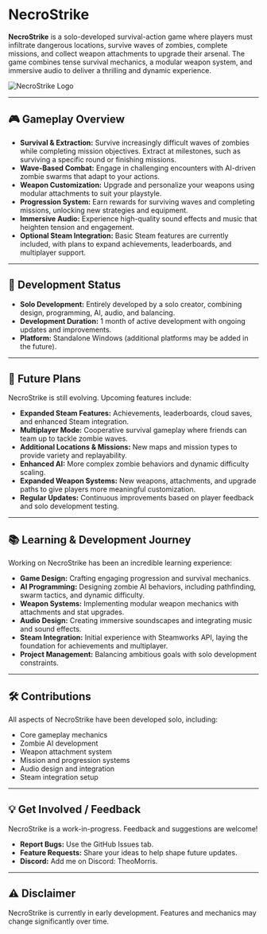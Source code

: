 # NecroStrike

**NecroStrike** is a solo-developed survival-action game where players must infiltrate dangerous locations, survive waves of zombies, complete missions, and collect weapon attachments to upgrade their arsenal. The game combines tense survival mechanics, a modular weapon system, and immersive audio to deliver a thrilling and dynamic experience.  

![NecroStrike Logo](link-to-logo-or-screenshot)

---

## 🎮 Gameplay Overview

- **Survival & Extraction:** Survive increasingly difficult waves of zombies while completing mission objectives. Extract at milestones, such as surviving a specific round or finishing missions.  
- **Wave-Based Combat:** Engage in challenging encounters with AI-driven zombie swarms that adapt to your actions.  
- **Weapon Customization:** Upgrade and personalize your weapons using modular attachments to suit your playstyle.  
- **Progression System:** Earn rewards for surviving waves and completing missions, unlocking new strategies and equipment.  
- **Immersive Audio:** Experience high-quality sound effects and music that heighten tension and engagement.  
- **Optional Steam Integration:** Basic Steam features are currently included, with plans to expand achievements, leaderboards, and multiplayer support.  

---

## 🚀 Development Status

- **Solo Development:** Entirely developed by a solo creator, combining design, programming, AI, audio, and balancing.  
- **Development Duration:** 1 month of active development with ongoing updates and improvements.  
- **Platform:** Standalone Windows (additional platforms may be added in the future).  

---

## 🔮 Future Plans

NecroStrike is still evolving. Upcoming features include:  

- **Expanded Steam Features:** Achievements, leaderboards, cloud saves, and enhanced Steam integration.  
- **Multiplayer Mode:** Cooperative survival gameplay where friends can team up to tackle zombie waves.  
- **Additional Locations & Missions:** New maps and mission types to provide variety and replayability.  
- **Enhanced AI:** More complex zombie behaviors and dynamic difficulty scaling.  
- **Expanded Weapon Systems:** New weapons, attachments, and upgrade paths to give players more meaningful customization.  
- **Regular Updates:** Continuous improvements based on player feedback and solo development testing.  

---

## 📚 Learning & Development Journey

Working on NecroStrike has been an incredible learning experience:  

- **Game Design:** Crafting engaging progression and survival mechanics.  
- **AI Programming:** Designing zombie AI behaviors, including pathfinding, swarm tactics, and dynamic difficulty.  
- **Weapon Systems:** Implementing modular weapon mechanics with attachments and stat upgrades.  
- **Audio Design:** Creating immersive soundscapes and integrating music and sound effects.  
- **Steam Integration:** Initial experience with Steamworks API, laying the foundation for achievements and multiplayer.  
- **Project Management:** Balancing ambitious goals with solo development constraints.  

---

## 🛠 Contributions

All aspects of NecroStrike have been developed solo, including:  

- Core gameplay mechanics  
- Zombie AI development  
- Weapon attachment system  
- Mission and progression systems  
- Audio design and integration  
- Steam integration setup  

---

## 💡 Get Involved / Feedback

NecroStrike is a work-in-progress. Feedback and suggestions are welcome!  
- **Report Bugs:** Use the GitHub Issues tab.  
- **Feature Requests:** Share your ideas to help shape future updates.  
- **Discord:** Add me on Discord: TheoMorris.  

---

## ⚠️ Disclaimer

NecroStrike is currently in early development. Features and mechanics may change significantly over time.
